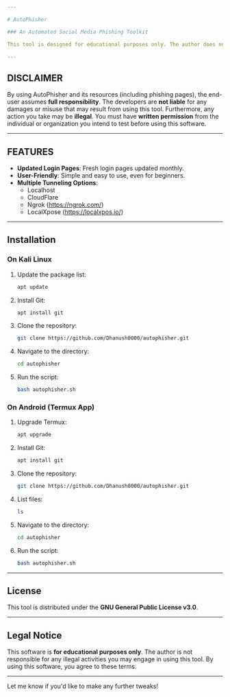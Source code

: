 ```yaml
---

# AutoPhisher

### An Automated Social Media Phishing Toolkit

This tool is designed for educational purposes only. The author does not take responsibility for any misuse of this toolkit.

---
```


## DISCLAIMER

By using AutoPhisher and its resources (including phishing pages), the end-user assumes **full responsibility**. The developers are **not liable** for any damages or misuse that may result from using this tool. Furthermore, any action you take may be **illegal**. You must have **written permission** from the individual or organization you intend to test before using this software.

---

## FEATURES

- **Updated Login Pages**: Fresh login pages updated monthly.
- **User-Friendly**: Simple and easy to use, even for beginners.
- **Multiple Tunneling Options**:
    - Localhost
    - CloudFlare
    - Ngrok (https://ngrok.com/)
    - LocalXpose (https://localxpos.io/)

---

## Installation

### On Kali Linux

1. Update the package list:
   ```bash
   apt update
   ```

2. Install Git:
   ```bash
   apt install git
   ```

3. Clone the repository:
   ```bash
   git clone https://github.com/Dhanush0000/autophisher.git
   ```

4. Navigate to the directory:
   ```bash
   cd autophisher
   ```

5. Run the script:
   ```bash
   bash autophisher.sh
   ```

### On Android (Termux App)

1. Upgrade Termux:
   ```bash
   apt upgrade
   ```

2. Install Git:
   ```bash
   apt install git
   ```

3. Clone the repository:
   ```bash
   git clone https://github.com/Dhanush0000/autophisher.git
   ```

4. List files:
   ```bash
   ls
   ```

5. Navigate to the directory:
   ```bash
   cd autophisher
   ```

6. Run the script:
   ```bash
   bash autophisher.sh
   ```

---

## License

This tool is distributed under the **GNU General Public License v3.0**.

---

## Legal Notice

This software is **for educational purposes only**. The author is not responsible for any illegal activities you may engage in using this tool. By using this software, you agree to these terms.

---


Let me know if you'd like to make any further tweaks!

